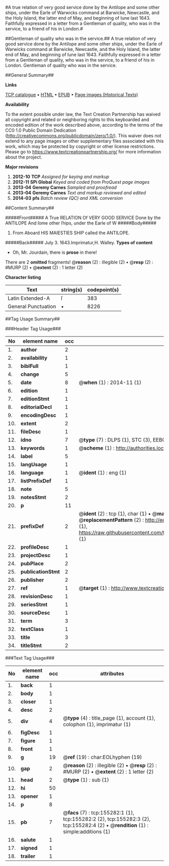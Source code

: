 #A true relation of very good service done by the Antilope and some other ships, under the Earle of Warwicks command at Barwicke, Newcastle, and the Holy Island, the latter end of May, and beginning of Iune last 1643. Faithfully expressed in a letter from a Gentleman of quality, who was in the service, to a friend of his in London.#

##Gentleman of quality who was in the service.##
A true relation of very good service done by the Antilope and some other ships, under the Earle of Warwicks command at Barwicke, Newcastle, and the Holy Island, the latter end of May, and beginning of Iune last 1643. Faithfully expressed in a letter from a Gentleman of quality, who was in the service, to a friend of his in London.
Gentleman of quality who was in the service.

##General Summary##

**Links**

[TCP catalogue](http://www.ota.ox.ac.uk/tcp/)  • 
[HTML](http://tei.it.ox.ac.uk/tcp/Texts-HTML/free/A95/A95295.html)  • 
[EPUB](http://tei.it.ox.ac.uk/tcp/Texts-EPUB/free/A95/A95295.epub) • 
[Page images (Historical Texts)](https://historicaltexts.jisc.ac.uk/eebo-99872366e)

**Availability**

To the extent possible under law, the Text Creation Partnership has waived all copyright and related or neighboring rights to this keyboarded and encoded edition of the work described above, according to the terms of the CC0 1.0 Public Domain Dedication (http://creativecommons.org/publicdomain/zero/1.0/). This waiver does not extend to any page images or other supplementary files associated with this work, which may be protected by copyright or other license restrictions. Please go to https://www.textcreationpartnership.org/ for more information about the project.

**Major revisions**

1. __2012-10__ __TCP__ *Assigned for keying and markup*
1. __2012-11__ __SPi Global__ *Keyed and coded from ProQuest page images*
1. __2013-04__ __Geremy Carnes__ *Sampled and proofread*
1. __2013-04__ __Geremy Carnes__ *Text and markup reviewed and edited*
1. __2014-03__ __pfs__ *Batch review (QC) and XML conversion*

##Content Summary##

#####Front#####
A True RELATION Of VERY GOOD SERVICE Done by the ANTILOPE And ſome other ſhips, under the Earle of W
#####Body#####

1. From Aboard HIS MAIESTIES SHIP called the ANTILOPE.

#####Back#####
July 3. 1643.Imprimatur,H. Walley.
**Types of content**

  * Oh, Mr. Jourdain, there is **prose** in there!

There are 2 **omitted** fragments! 
 @__reason__ (2) : illegible (2)  •  @__resp__ (2) : #MURP (2)  •  @__extent__ (2) : 1 letter (2)

**Character listing**


|Text|string(s)|codepoint(s)|
|---|---|---|
|Latin Extended-A|ſ|383|
|General Punctuation|•|8226|

##Tag Usage Summary##

###Header Tag Usage###

|No|element name|occ|attributes|
|---|---|---|---|
|1.|__author__|2||
|2.|__availability__|1||
|3.|__biblFull__|1||
|4.|__change__|5||
|5.|__date__|8| @__when__ (1) : 2014-11 (1)|
|6.|__edition__|1||
|7.|__editionStmt__|1||
|8.|__editorialDecl__|1||
|9.|__encodingDesc__|1||
|10.|__extent__|2||
|11.|__fileDesc__|1||
|12.|__idno__|7| @__type__ (7) : DLPS (1), STC (3), EEBO-CITATION (1), PROQUEST (1), VID (1)|
|13.|__keywords__|1| @__scheme__ (1) : http://authorities.loc.gov/ (1)|
|14.|__label__|5||
|15.|__langUsage__|1||
|16.|__language__|1| @__ident__ (1) : eng (1)|
|17.|__listPrefixDef__|1||
|18.|__note__|5||
|19.|__notesStmt__|2||
|20.|__p__|11||
|21.|__prefixDef__|2| @__ident__ (2) : tcp (1), char (1)  •  @__matchPattern__ (2) : ([0-9\-]+):([0-9IVX]+) (1), (.+) (1)  •  @__replacementPattern__ (2) : http://eebo.chadwyck.com/downloadtiff?vid=$1&page=$2 (1), https://raw.githubusercontent.com/textcreationpartnership/Texts/master/tcpchars.xml#$1 (1)|
|22.|__profileDesc__|1||
|23.|__projectDesc__|1||
|24.|__pubPlace__|2||
|25.|__publicationStmt__|2||
|26.|__publisher__|2||
|27.|__ref__|1| @__target__ (1) : http://www.textcreationpartnership.org/docs/. (1)|
|28.|__revisionDesc__|1||
|29.|__seriesStmt__|1||
|30.|__sourceDesc__|1||
|31.|__term__|3||
|32.|__textClass__|1||
|33.|__title__|3||
|34.|__titleStmt__|2||


###Text Tag Usage###

|No|element name|occ|attributes|
|---|---|---|---|
|1.|__back__|1||
|2.|__body__|1||
|3.|__closer__|1||
|4.|__desc__|2||
|5.|__div__|4| @__type__ (4) : title_page (1), account (1), colophon (1), imprimatur (1)|
|6.|__figDesc__|1||
|7.|__figure__|1||
|8.|__front__|1||
|9.|__g__|19| @__ref__ (19) : char:EOLhyphen (19)|
|10.|__gap__|2| @__reason__ (2) : illegible (2)  •  @__resp__ (2) : #MURP (2)  •  @__extent__ (2) : 1 letter (2)|
|11.|__head__|2| @__type__ (1) : sub (1)|
|12.|__hi__|50||
|13.|__opener__|1||
|14.|__p__|8||
|15.|__pb__|7| @__facs__ (7) : tcp:155282:1 (1), tcp:155282:2 (2), tcp:155282:3 (2), tcp:155282:4 (2)  •  @__rendition__ (1) : simple:additions (1)|
|16.|__salute__|1||
|17.|__signed__|1||
|18.|__trailer__|1||
